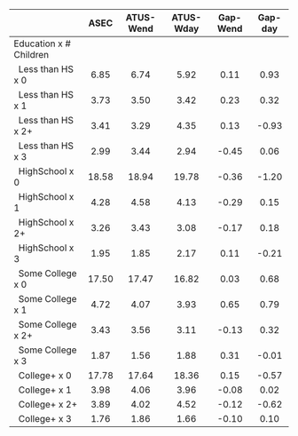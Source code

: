 
|                      |         ASEC |    ATUS-Wend |    ATUS-Wday |     Gap-Wend |      Gap-day |
| -------------------- | :----------: | :----------: | :----------: | :----------: | :----------: |
| Education x # Children |              |              |              |              |              |
| &nbsp;&nbsp;Less than HS x 0 |         6.85 |         6.74 |         5.92 |         0.11 |         0.93 |
| &nbsp;&nbsp;Less than HS x 1 |         3.73 |         3.50 |         3.42 |         0.23 |         0.32 |
| &nbsp;&nbsp;Less than HS x 2+ |         3.41 |         3.29 |         4.35 |         0.13 |        -0.93 |
| &nbsp;&nbsp;Less than HS x 3 |         2.99 |         3.44 |         2.94 |        -0.45 |         0.06 |
| &nbsp;&nbsp;HighSchool x 0 |        18.58 |        18.94 |        19.78 |        -0.36 |        -1.20 |
| &nbsp;&nbsp;HighSchool x 1 |         4.28 |         4.58 |         4.13 |        -0.29 |         0.15 |
| &nbsp;&nbsp;HighSchool x 2+ |         3.26 |         3.43 |         3.08 |        -0.17 |         0.18 |
| &nbsp;&nbsp;HighSchool x 3 |         1.95 |         1.85 |         2.17 |         0.11 |        -0.21 |
| &nbsp;&nbsp;Some College x 0 |        17.50 |        17.47 |        16.82 |         0.03 |         0.68 |
| &nbsp;&nbsp;Some College x 1 |         4.72 |         4.07 |         3.93 |         0.65 |         0.79 |
| &nbsp;&nbsp;Some College x 2+ |         3.43 |         3.56 |         3.11 |        -0.13 |         0.32 |
| &nbsp;&nbsp;Some College x 3 |         1.87 |         1.56 |         1.88 |         0.31 |        -0.01 |
| &nbsp;&nbsp;College+ x 0 |        17.78 |        17.64 |        18.36 |         0.15 |        -0.57 |
| &nbsp;&nbsp;College+ x 1 |         3.98 |         4.06 |         3.96 |        -0.08 |         0.02 |
| &nbsp;&nbsp;College+ x 2+ |         3.89 |         4.02 |         4.52 |        -0.12 |        -0.62 |
| &nbsp;&nbsp;College+ x 3 |         1.76 |         1.86 |         1.66 |        -0.10 |         0.10 |

